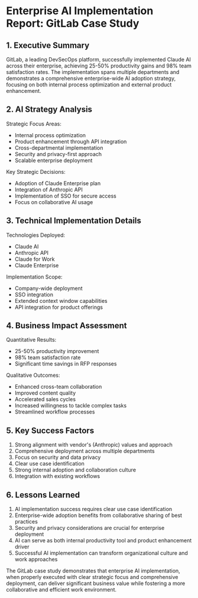 # Enterprise AI Implementation Report: GitLab Case Study

## 1. Executive Summary
GitLab, a leading DevSecOps platform, successfully implemented Claude AI across their enterprise, achieving 25-50% productivity gains and 98% team satisfaction rates. The implementation spans multiple departments and demonstrates a comprehensive enterprise-wide AI adoption strategy, focusing on both internal process optimization and external product enhancement.

## 2. AI Strategy Analysis
Strategic Focus Areas:
- Internal process optimization
- Product enhancement through API integration
- Cross-departmental implementation
- Security and privacy-first approach
- Scalable enterprise deployment

Key Strategic Decisions:
- Adoption of Claude Enterprise plan
- Integration of Anthropic API
- Implementation of SSO for secure access
- Focus on collaborative AI usage

## 3. Technical Implementation Details
Technologies Deployed:
- Claude AI
- Anthropic API
- Claude for Work
- Claude Enterprise

Implementation Scope:
- Company-wide deployment
- SSO integration
- Extended context window capabilities
- API integration for product offerings

## 4. Business Impact Assessment
Quantitative Results:
- 25-50% productivity improvement
- 98% team satisfaction rate
- Significant time savings in RFP responses

Qualitative Outcomes:
- Enhanced cross-team collaboration
- Improved content quality
- Accelerated sales cycles
- Increased willingness to tackle complex tasks
- Streamlined workflow processes

## 5. Key Success Factors
1. Strong alignment with vendor's (Anthropic) values and approach
2. Comprehensive deployment across multiple departments
3. Focus on security and data privacy
4. Clear use case identification
5. Strong internal adoption and collaboration culture
6. Integration with existing workflows

## 6. Lessons Learned
1. AI implementation success requires clear use case identification
2. Enterprise-wide adoption benefits from collaborative sharing of best practices
3. Security and privacy considerations are crucial for enterprise deployment
4. AI can serve as both internal productivity tool and product enhancement driver
5. Successful AI implementation can transform organizational culture and work approaches

The GitLab case study demonstrates that enterprise AI implementation, when properly executed with clear strategic focus and comprehensive deployment, can deliver significant business value while fostering a more collaborative and efficient work environment.